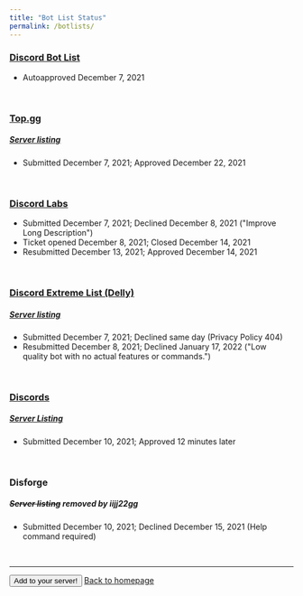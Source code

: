 ```yaml
---
title: "Bot List Status"
permalink: /botlists/
---
```


### [Discord Bot List](https://discordbotlist.com/bots/internet-time)
- Autoapproved December 7, 2021

<br>

### [Top.gg](https://top.gg/bot/917521502985945139)
##### [Server listing](https://top.gg/servers/917857859453218836)
- Submitted December 7, 2021; Approved December 22, 2021

<br>

### [Discord Labs](https://bots.discordlabs.org/bot/917521502985945139)
- Submitted December 7, 2021; Declined December 8, 2021 ("Improve Long Description")
- Ticket opened December 8, 2021; Closed December 14, 2021
- Resubmitted December 13, 2021; Approved December 14, 2021

<br>

### [Discord Extreme List (Delly)](https://discordextremelist.xyz/en-US/bots/917521502985945139)
##### [Server listing](https://discordextremelist.xyz/en-US/servers/917857859453218836)
- Submitted December 7, 2021; Declined same day (Privacy Policy 404)
- Resubmitted December 8, 2021; Declined January 17, 2022 ("Low quality bot with no actual features or commands.")

<br>

### [Discords](https://discords.com/bots/bot/917521502985945139)
##### [Server Listing](https://discords.com/servers/917857859453218836)
- Submitted December 10, 2021; Approved 12 minutes later

<br>

### Disforge
##### ~~Server listing~~ removed by iijj22gg
- Submitted December 10, 2021; Declined December 15, 2021 (Help command required)

<br>

<hr>

<button onclick="window.location.href='https://discord.com/api/oauth2/authorize?client_id=917521502985945139&scope=bot'; method='get'; target='_blank'; rel='noopener noreferrer'">Add to your server!</button> [Back to homepage](https://iijj22gg.github.io/Internet-Time-Display/)
